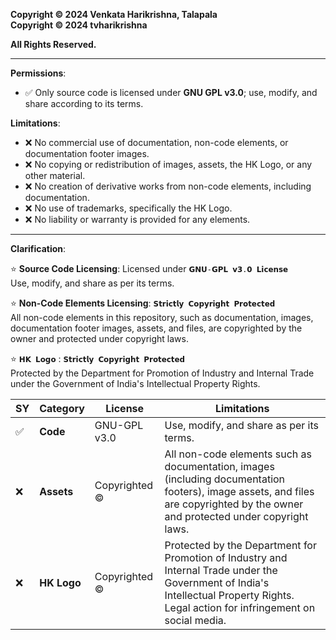**Copyright © 2024 Venkata Harikrishna, Talapala**  
**Copyright © 2024 tvharikrishna**

**All Rights Reserved.**

---

**Permissions**:
- ✅ Only source code is licensed under **GNU GPL v3.0**; use, modify, and share according to its terms.

**Limitations**:
- ❌ No commercial use of documentation, non-code elements, or documentation footer images.
- ❌ No copying or redistribution of images, assets, the HK Logo, or any other material.
- ❌ No creation of derivative works from non-code elements, including documentation.
- ❌ No use of trademarks, specifically the HK Logo.
- ❌ No liability or warranty is provided for any elements.

---

**Clarification**:

⭐ **Source Code Licensing**: Licensed under `𝗚𝗡𝗨-𝗚𝗣𝗟 𝘃𝟯.𝟬 𝗟𝗶𝗰𝗲𝗻𝘀𝗲` <br> Use, modify, and share as per its terms.

⭐ **Non-Code Elements Licensing**: `𝗦𝘁𝗿𝗶𝗰𝘁𝗹𝘆 𝗖𝗼𝗽𝘆𝗿𝗶𝗴𝗵𝘁 𝗣𝗿𝗼𝘁𝗲𝗰𝘁𝗲𝗱` <br> All non-code elements in this repository, such as documentation, images, documentation footer images, assets, and files, are copyrighted by the owner and protected under copyright laws.

⭐ `𝗛𝗞 𝗟𝗼𝗴𝗼` : `𝗦𝘁𝗿𝗶𝗰𝘁𝗹𝘆 𝗖𝗼𝗽𝘆𝗿𝗶𝗴𝗵𝘁 𝗣𝗿𝗼𝘁𝗲𝗰𝘁𝗲𝗱` <br> Protected by the Department for Promotion of Industry and Internal Trade under the Government of India's Intellectual Property Rights.


| SY  | Category  | License         | Limitations |
| --- | --------- | ---------------------- | ----------- |
| ✅  | **Code**      | GNU-GPL v3.0    | Use, modify, and share as per its terms. |
| ❌  | **Assets**    | Copyrighted ©    | All non-code elements such as documentation, images (including documentation footers), image assets, and files are copyrighted by the owner and protected under copyright laws. |
| ❌  | **HK Logo**   | Copyrighted ©    | Protected by the Department for Promotion of Industry and Internal Trade under the Government of India's Intellectual Property Rights. Legal action for infringement on social media. |
